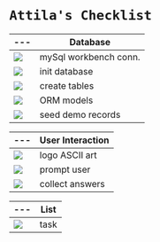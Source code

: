 `Attila's Checklist`
=======

|---|Database|
|---|---|
|![][1]|mySql workbench conn. |
|![][1]|init database |
|![][1]|create tables |
|![][1]|ORM models |
|![][1]|seed demo records |

|---|User Interaction|
|---|---|
|![][0]|logo ASCII art |
|![][1]|prompt user |
|![][0]|collect answers |

|---|List|
|---|---|
|![][0]|task |

[0]: https://raw.githubusercontent.com/attila5287/img_readme/main/all/checkbox0.png
[1]: https://raw.githubusercontent.com/attila5287/img_readme/main/all/checkbox1.png
